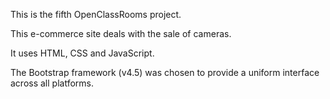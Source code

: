 This is the fifth OpenClassRooms project.

This e-commerce site deals with the sale of cameras.

It uses HTML, CSS and JavaScript.

The Bootstrap framework (v4.5) was chosen to provide a uniform interface across all platforms.
